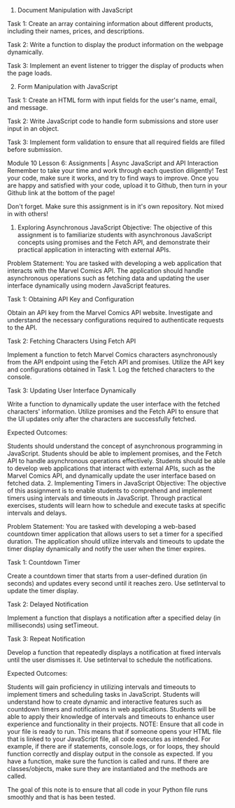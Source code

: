 
1. Document Manipulation with JavaScript

Task 1: Create an array containing information about different products, including their names, prices, and descriptions.


Task 2: Write a function to display the product information on the webpage dynamically.

Task 3: Implement an event listener to trigger the display of products when the page loads.





2. Form Manipulation with JavaScript


Task 1: Create an HTML form with input fields for the user's name, email, and message.

Task 2: Write JavaScript code to handle form submissions and store user input in an object.

Task 3: Implement form validation to ensure that all required fields are filled before submission.

Module 10 Lesson 6: Assignments | Async JavaScript and API Interaction
Remember to take your time and work through each question diligently! Test your code, make sure it works, and try to find ways to improve. Once you are happy and satisfied with your code, upload it to Github, then turn in your Github link at the bottom of the page!

Don't forget. Make sure this assignment is in it's own repository. Not mixed in with others!

1. Exploring Asynchronous JavaScript
Objective: The objective of this assignment is to familiarize students with asynchronous JavaScript concepts using promises and the Fetch API, and demonstrate their practical application in interacting with external APIs.

Problem Statement: You are tasked with developing a web application that interacts with the Marvel Comics API. The application should handle asynchronous operations such as fetching data and updating the user interface dynamically using modern JavaScript features.

Task 1: Obtaining API Key and Configuration

Obtain an API key from the Marvel Comics API website. Investigate and understand the necessary configurations required to authenticate requests to the API.

Task 2: Fetching Characters Using Fetch API

Implement a function to fetch Marvel Comics characters asynchronously from the API endpoint using the Fetch API and promises. Utilize the API key and configurations obtained in Task 1. Log the fetched characters to the console.

Task 3: Updating User Interface Dynamically

Write a function to dynamically update the user interface with the fetched characters' information. Utilize promises and the Fetch API to ensure that the UI updates only after the characters are successfully fetched.

Expected Outcomes:

Students should understand the concept of asynchronous programming in JavaScript.
Students should be able to implement promises, and the Fetch API to handle asynchronous operations effectively.
Students should be able to develop web applications that interact with external APIs, such as the Marvel Comics API, and dynamically update the user interface based on fetched data.
2. Implementing Timers in JavaScript
Objective: The objective of this assignment is to enable students to comprehend and implement timers using intervals and timeouts in JavaScript. Through practical exercises, students will learn how to schedule and execute tasks at specific intervals and delays.

Problem Statement: You are tasked with developing a web-based countdown timer application that allows users to set a timer for a specified duration. The application should utilize intervals and timeouts to update the timer display dynamically and notify the user when the timer expires.

Task 1: Countdown Timer

Create a countdown timer that starts from a user-defined duration (in seconds) and updates every second until it reaches zero. Use setInterval to update the timer display.

Task 2: Delayed Notification

Implement a function that displays a notification after a specified delay (in milliseconds) using setTimeout.

Task 3: Repeat Notification

Develop a function that repeatedly displays a notification at fixed intervals until the user dismisses it. Use setInterval to schedule the notifications.

Expected Outcomes:

Students will gain proficiency in utilizing intervals and timeouts to implement timers and scheduling tasks in JavaScript.
Students will understand how to create dynamic and interactive features such as countdown timers and notifications in web applications.
Students will be able to apply their knowledge of intervals and timeouts to enhance user experience and functionality in their projects.
NOTE: Ensure that all code in your file is ready to run. This means that if someone opens your HTML file that is linked to your JavaScript file, all code executes as intended. For example, if there are if statements, console.logs, or for loops, they should function correctly and display output in the console as expected. If you have a function, make sure the function is called and runs. If there are classes/objects, make sure they are instantiated and the methods are called.

The goal of this note is to ensure that all code in your Python file runs smoothly and that is has been tested.

